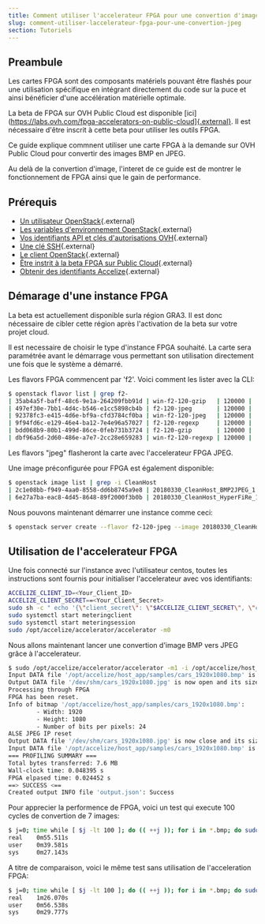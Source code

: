 ```yaml
---
title: Comment utiliser l'accelerateur FPGA pour une convertion d'image JPEG (BETA)
slug: comment-utiliser-laccelerateur-fpga-pour-une-convertion-jpeg
section: Tutoriels
---
```



## Preambule
Les cartes FPGA sont des composants matériels pouvant être flashés pour une utilisation spécifique en intégrant directement du code sur la puce et ainsi bénéficier d'une accélération matérielle optimale.

La beta de FPGA sur OVH Public Cloud est disponible [ici](https://labs.ovh.com/fpga-accelerators-on-public-cloud]{.external}. Il est nécessaire d'être inscrit à cette beta pour utiliser les outils FPGA.

Ce guide explique commnent utiliser une carte FPGA à la demande sur OVH Public Cloud pour convertir des images BMP en JPEG.

Au delà de la convertion d'image, l'interet de ce guide est de montrer le fonctionnement de FPGA ainsi que le gain de performance.

## Prérequis
- [Un utilisateur OpenStack](https://docs.ovh.com/fr/public-cloud/creation-et-suppression-dun-utilisateur-openstack/){.external}
- [Les variables d'environnement OpenStack](https://docs.ovh.com/fr/public-cloud/charger-les-variables-denvironnement-openstack/){.external}
- [Vos identifiants API et clés d'autorisations OVH](https://eu.api.ovh.com/g934.first_step_with_api){.external}
- [Une clé SSH](https://docs.ovh.com/fr/public-cloud/creation-des-cles-ssh/){.external}
- [Le client OpenStack](https://github.com/openstack/python-openstackclient){.external}
- [Être instrit à la beta FPGA sur Public Cloud](https://labs.ovh.com/fpga-accelerators-on-public-cloud){.external}
- [Obtenir des identifiants Accelize](https://accelstore.accelize.com/user/register){.external}

## Démarage d'une instance FPGA
La beta est actuellement disponible surla région GRA3. Il est donc nécessaire de cibler cette région après l'activation de la beta sur votre projet cloud.

Il est necessaire de choisir le type d'instance FPGA souhaité. La carte sera paramétrée avant le démarrage vous permettant son utilisation directement une fois que le système a démarré.

Les flavors FPGA commencent par 'f2'. Voici comment les lister avec la CLI:

```bash
$ openstack flavor list | grep f2-
| 35ab4a5f-baff-48c6-9e1a-264209fbb91d | win-f2-120-gzip   | 120000 |  400 |         0 |    32 | False     |
| 497ef30e-7bb1-4d4c-b546-e1cc5898cb4b | f2-120-jpeg       | 120000 |  400 |         0 |    32 | False     |
| 92378fc3-e415-4d6e-bf9a-cfd3784cf0ba | win-f2-120-jpeg   | 120000 |  400 |         0 |    32 | False     |
| 9f94fd6c-e129-46e4-ba12-7e4e96a57027 | f2-120-regexp     | 120000 |  400 |         0 |    32 | False     |
| bdd068b9-80b1-499d-86ce-0feb731b3724 | f2-120-gzip       | 120000 |  400 |         0 |    32 | False     |
| dbf96a5d-2d60-486e-a7e7-2cc28e659283 | win-f2-120-regexp | 120000 |  400 |         0 |    32 | False     |
```
Les flavors "jpeg" flasheront la carte avec l'accelerateur FPGA JPEG.

Une image préconfigurée pour FPGA est également disponible:
```bash
$ openstack image list | grep -i CleanHost
| 2c1e08bb-f949-4aa0-8558-dd6b8745a9e8 | 20180330_CleanHost_BMP2JPEG_1.0.4_1         | active |
| 6e27a7ba-eac8-4d45-8648-89f2000f3b0b | 20180330_CleanHost_HyperFiRe_1.0.4_1        | active |
```

Nous pouvons maintenant démarrer une instance comme ceci:
```bash
$ openstack server create --flavor f2-120-jpeg --image 20180330_CleanHost_BMP2JPEG_1.0.4_1 --key-name your_key --nic net-id=eecc8610-f977-461c-bad2-917d7be01144 bmp2jpeg
```

## Utilisation de l'accelerateur FPGA

Une fois connecté sur l'instance avec l'utilisateur centos, toutes les instructions sont fournis pour initialiser l'accelerateur avec vos identifiants:
```bash
ACCELIZE_CLIENT_ID=<Your_Client_ID>
ACCELIZE_CLIENT_SECRET==<Your_Client_Secret>
sudo sh -c " echo '{\"client_secret\": \"$ACCELIZE_CLIENT_SECRET\", \"client_id\": \"$ACCELIZE_CLIENT_ID\"}' > /etc/accelize/credentials.json"
sudo systemctl start meteringclient
sudo systemctl start meteringsession
sudo /opt/accelize/accelerator/accelerator -m0
```

Nous allons maintenant lancer une convertion d'image BMP vers JPEG grâce à l'accelerateur.
```bash
$ sudo /opt/accelize/accelerator/accelerator -m1 -i /opt/accelize/host_app/samples/cars_1920x1080.bmp -o /dev/shm/cars_1920x1080.jpg
Input DATA file '/opt/accelize/host_app/samples/cars_1920x1080.bmp' is now open and its size is 5.9 MB (6220854 B).
Output DATA file '/dev/shm/cars_1920x1080.jpg' is now open and its size is currently 0.
Processing through FPGA
FPGA has been reset.
Info of bitmap '/opt/accelize/host_app/samples/cars_1920x1080.bmp':
        - Width: 1920
        - Height: 1080
        - Number of bits per pixels: 24
ALSE JPEG IP reset
Output DATA file '/dev/shm/cars_1920x1080.jpg' is now close and its size is 1.7 MB (1741100 B).
Input DATA file '/opt/accelize/host_app/samples/cars_1920x1080.bmp' is now close.
=== PROFILING SUMMARY ===
Total bytes transferred: 7.6 MB
Wall-clock time: 0.048395 s
FPGA elpased time: 0.024452 s
==> SUCCESS <==
Created output INFO file 'output.json': Success
```

Pour apprecier la performence de FPGA, voici un test qui execute 100 cycles de convertion de 7 images:
```bash
$ j=0; time while [ $j -lt 100 ]; do (( ++j )); for i in *.bmp; do sudo /opt/accelize/accelerator/accelerator -v 4 -m1 -i $i -o /dev/shm/$(basename -s .bmp $i).jpg; done; done
real    0m55.511s
user    0m39.581s
sys     0m27.143s
```

A titre de comparaison, voici le même test sans utilisation de l'acceleration FPGA:
```bash
$ j=0; time while [ $j -lt 100 ]; do (( ++j )); for i in *.bmp; do sudo convert $i  /dev/shm/$(basename -s .bmp $i).jpg; done; echo $j; done
real    1m26.070s
user    0m56.538s
sys     0m29.777s
```
